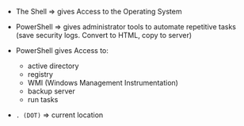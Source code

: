 - The Shell => gives Access to the Operating System
- PowerShell => gives administrator tools to automate repetitive tasks (save security logs. Convert to HTML, copy to server)
- PowerShell gives Access to:
	 - active directory
	 - registry
	 - WMI (Windows Management Instrumentation)
	 - backup server
	 - run tasks



- `. (DOT)` => current location 